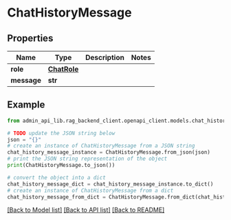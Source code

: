 # ChatHistoryMessage



## Properties

Name | Type | Description | Notes
------------ | ------------- | ------------- | -------------
**role** | [**ChatRole**](ChatRole.md) |  | 
**message** | **str** |  | 

## Example

```python
from admin_api_lib.rag_backend_client.openapi_client.models.chat_history_message import ChatHistoryMessage

# TODO update the JSON string below
json = "{}"
# create an instance of ChatHistoryMessage from a JSON string
chat_history_message_instance = ChatHistoryMessage.from_json(json)
# print the JSON string representation of the object
print(ChatHistoryMessage.to_json())

# convert the object into a dict
chat_history_message_dict = chat_history_message_instance.to_dict()
# create an instance of ChatHistoryMessage from a dict
chat_history_message_from_dict = ChatHistoryMessage.from_dict(chat_history_message_dict)
```
[[Back to Model list]](../README.md#documentation-for-models) [[Back to API list]](../README.md#documentation-for-api-endpoints) [[Back to README]](../README.md)


